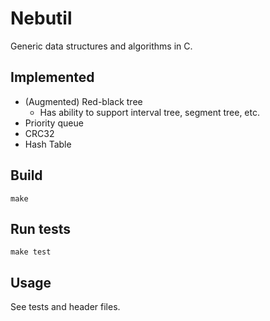# Nebutil

Generic data structures and algorithms in C.

## Implemented

- (Augmented) Red-black tree
    - Has ability to support interval tree, segment tree, etc.
- Priority queue
- CRC32
- Hash Table

## Build

```
make
```

## Run tests

```
make test
```

## Usage

See tests and header files.

